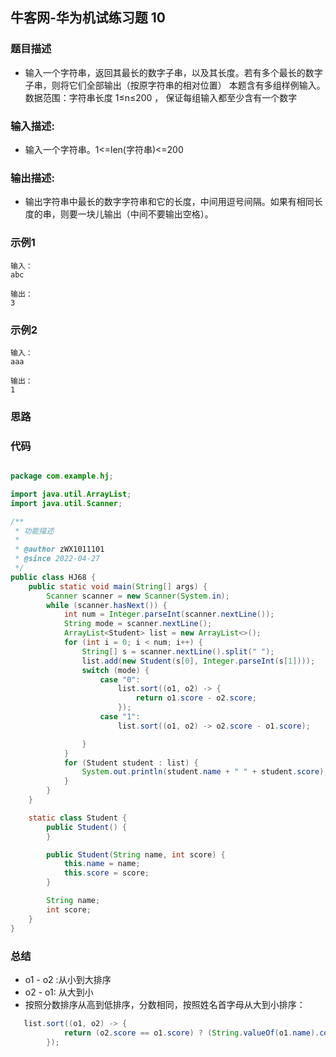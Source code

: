 ## 牛客网-华为机试练习题 10

### 题目描述

*   输入一个字符串，返回其最长的数字子串，以及其长度。若有多个最长的数字子串，则将它们全部输出（按原字符串的相对位置）
    本题含有多组样例输入。
    数据范围：字符串长度 1≤n≤200 ， 保证每组输入都至少含有一个数字

### 输入描述:

+   输入一个字符串。1<=len(字符串)<=200

### 输出描述:

*   输出字符串中最长的数字字符串和它的长度，中间用逗号间隔。如果有相同长度的串，则要一块儿输出（中间不要输出空格）。

### 示例1

```
输入：
abc

输出：
3
```
### 示例2
```
输入：
aaa

输出：
1
```
### 思路
### 代码
```Java

package com.example.hj;

import java.util.ArrayList;
import java.util.Scanner;

/**
 * 功能描述
 *
 * @author zWX1011101
 * @since 2022-04-27
 */
public class HJ68 {
    public static void main(String[] args) {
        Scanner scanner = new Scanner(System.in);
        while (scanner.hasNext()) {
            int num = Integer.parseInt(scanner.nextLine());
            String mode = scanner.nextLine();
            ArrayList<Student> list = new ArrayList<>();
            for (int i = 0; i < num; i++) {
                String[] s = scanner.nextLine().split(" ");
                list.add(new Student(s[0], Integer.parseInt(s[1])));
                switch (mode) {
                    case "0":
                        list.sort((o1, o2) -> {
                            return o1.score - o2.score;
                        });
                    case "1":
                        list.sort((o1, o2) -> o2.score - o1.score);

                }
            }
            for (Student student : list) {
                System.out.println(student.name + " " + student.score);
            }
        }
    }

    static class Student {
        public Student() {
        }

        public Student(String name, int score) {
            this.name = name;
            this.score = score;
        }

        String name;
        int score;
    }
}


```
### 总结
*   o1 - o2 :从小到大排序
*   o2 - o1: 从大到小
*   按照分数排序从高到低排序，分数相同，按照姓名首字母从大到小排序：
```Java
   list.sort((o1, o2) -> {
            return (o2.score == o1.score) ? (String.valueOf(o1.name).compareTo(o2.name)) : (o2.score - o1.score);
        });
```

